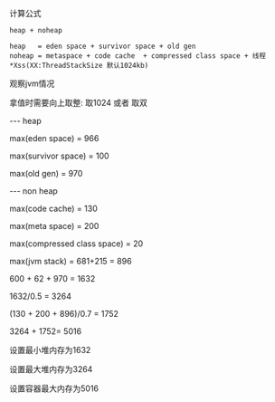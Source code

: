 计算公式

```
heap + noheap

heap   = eden space + survivor space + old gen   
noheap = metaspace + code cache  + compressed class space + 线程*Xss(XX:ThreadStackSize 默认1024kb)
```

观察jvm情况

拿值时需要向上取整: 取1024 或者 取双

--- heap

max(eden space) = 966

max(survivor space) = 100

max(old gen) = 970

--- non heap

max(code cache) = 130

max(meta space) = 200

max(compressed class space) = 20



max(jvm stack) = 681+215 = 896



600 + 62 + 970 = 1632

1632/0.5 = 3264

(130 + 200 + 896)/0.7 = 1752

3264 + 1752= 5016



设置最小堆内存为1632

设置最大堆内存为3264

设置容器最大内存为5016